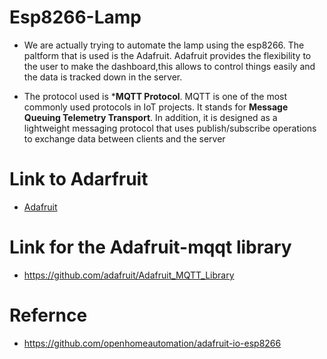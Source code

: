 
 # Esp8266-Lamp
* We are actually trying to automate the lamp using the esp8266. The paltform that is used is the Adafruit. Adafruit provides the flexibility to the user to make the dashboard,this allows to control things easily and the data is tracked down in the server.

* The protocol used is  ***MQTT Protocol**. MQTT is one of the most commonly used protocols in IoT projects. It stands for **Message Queuing Telemetry Transport**. In addition, it is designed as a lightweight messaging protocol that uses publish/subscribe operations to exchange data between clients and the server


# Link to Adarfruit
* [Adafruit](https://io.adafruit.com)

# Link for the Adafruit-mqqt library
 * https://github.com/adafruit/Adafruit_MQTT_Library

 # Refernce
  * https://github.com/openhomeautomation/adafruit-io-esp8266